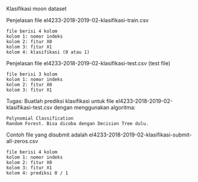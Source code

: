 Klasifikasi moon dataset

Penjelasan file el4233-2018-2019-02-klasifikasi-train.csv

    file berisi 4 kolom
    kolom 1: nomor indeks
    kolom 2: fitur X0
    kolom 3: fitur X1
    kolom 4: klasifikasi (0 atau 1)

Penjelasan file el4233-2018-2019-02-klasifikasi-test.csv (test file)

    file berisi 3 kolom
    kolom 1: nomor indeks
    kolom 2: fitur X0
    kolom 3: fitur X1

Tugas:
Buatlah prediksi klasifikasi untuk file el4233-2018-2019-02-klasifikasi-test.csv dengan menggunakan algoritma:

    Polynomial Classification
    Random Forest. Bisa dicoba dengan Decision Tree dulu.

Contoh file yang disubmit adalah el4233-2018-2019-02-klasifikasi-submit-all-zeros.csv

    file berisi 4 kolom
    kolom 1: nomor indeks
    kolom 2: fitur X0
    kolom 3: fitur X1
    kolom 4: prediksi 0 / 1
